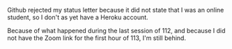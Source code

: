 Github rejected my status letter because it did not state that I was an online student,
so I don't as yet have a Heroku account.

Because of what happened during the last session of 112, and because I did not have the
Zoom link for the first hour of 113, I'm still behind.
